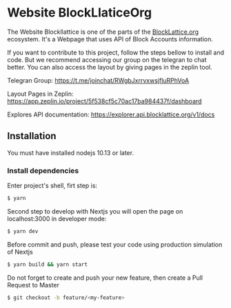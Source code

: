 # Website BlockLlaticeOrg

The Website Blockllattice is one of the parts of the [BlockLattice.org](https://blocklattice.org/) ecosystem. It's a Webpage that uses API of Block Accounts information. 

If you want to contribute to this project, follow the steps bellow to install and code. But we recommend accessing our group on the telegran to chat better. You can also access the layout by giving pages in the zeplin tool.

Telegran Group: https://t.me/joinchat/RWgbJxrrvxwsjfluRPhVoA

Layout Pages in Zeplin: https://app.zeplin.io/project/5f538cf5c70ac17ba984437f/dashboard

Explores API documentation: https://explorer.api.blocklattice.org/v1/docs

## Installation

You must have installed nodejs 10.13 or later. 

### Install dependencies

Enter project's shell, firt step is:
```bash
$ yarn
```

Second step to develop with Nextjs you will open the page on localhost:3000 in developer mode:
```bash
$ yarn dev
```

Before commit and push, please test your code using production simulation of Nextjs
```bash
$ yarn build && yarn start
```

Do not forget to create and push your new feature, then create a Pull Request to Master
```bash
$ git checkout -b feature/<my-feature>
```
